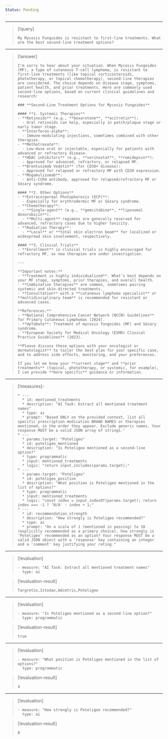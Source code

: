 ```yaml
---
Status: Pending
---
```


***

> [!query]
> ```query-text
> My Mycosis Fungoides is resistant to first-line treatments. What are the best second-line treatment options?
> ```

***

> [!answer]
> ```answer-text
> I'm sorry to hear about your situation. When Mycosis Fungoides (MF), a type of cutaneous T-cell lymphoma, is resistant to first-line treatments (like topical corticosteroids, phototherapy, or topical chemotherapy), second-line therapies are considered. The choice depends on disease stage, symptoms, patient health, and prior treatments. Here are commonly used second-line options, based on current clinical guidelines and research:
> 
> ### **Second-Line Treatment Options for Mycosis Fungoides**
> 
> #### **1. Systemic Therapies**
> - **Retinoids** (e.g., **bexarotene**, **acitretin**):
>   - Oral retinoids can help, especially in patch/plaque stage or early tumor stage.
> - **Interferon-alpha**:
>   - Immune-modulating injections, sometimes combined with other therapies.
> - **Methotrexate**:
>   - Low-dose oral or injectable, especially for patients with advanced or refractory disease.
> - **HDAC inhibitors** (e.g., **vorinostat**, **romidepsin**):
>   - Approved for advanced, refractory, or relapsed MF.
> - **Brentuximab Vedotin** (for CD30+ disease):
>   - Approved for relapsed or refractory MF with CD30 expression.
> - **Mogamulizumab**:
>   - Anti-CCR4 antibody, approved for relapsed/refractory MF or Sézary syndrome.
> 
> #### **2. Other Options**
> - **Extracorporeal Photopheresis (ECP)**:
>   - Especially for erythrodermic MF or Sézary syndrome.
> - **Chemotherapy**:
>   - **Single-agent** (e.g., **gemcitabine**, **liposomal doxorubicin**).
>   - **Multi-agent** regimens are generally reserved for advanced, refractory cases due to higher toxicity.
> - **Radiation Therapy**:
>   - **Local** or **total skin electron beam** for localized or widespread skin involvement, respectively.
> 
> #### **3. Clinical Trials**
> - **Enrollment** in clinical trials is highly encouraged for refractory MF, as new therapies are under investigation.
> 
> ---
> 
> **Important notes:**
> - **Treatment is highly individualized**. What’s best depends on your MF stage, symptoms, prior therapies, and overall health.
> - **Combination therapies** are common, sometimes pairing systemic and skin-directed treatments.
> - **Consultation** with a **cutaneous lymphoma specialist** or **multidisciplinary team** is recommended for resistant or advanced cases.
> 
> **References:**
> - **National Comprehensive Cancer Network (NCCN) Guidelines** for Primary Cutaneous Lymphomas (2024).
> - **UpToDate**: Treatment of mycosis fungoides (MF) and Sézary syndrome.
> - **European Society for Medical Oncology (ESMO) Clinical Practice Guidelines** (2023).
> 
> **Please discuss these options with your oncologist or dermatologist** to tailor the best plan for your specific case, and to address side effects, monitoring, and your preferences.
> 
> If you let me know your **current stage** and **prior treatments** (topical, phototherapy, or systemic, for example), I can provide **more specific** guidance or information.
> ```

***

> [!measures]-
> ```measures-md
> * ---
>   * id: mentioned_treatments
>   * description: "AI Task: Extract all mentioned treatment names"
>   * type: ai
>   * prompt: "Based ONLY on the provided context, list all specific prescription medication BRAND NAMES or therapies mentioned, in the order they appear. Exclude generic names. Your response MUST be a valid JSON array of strings."
> * ---
>   * params.target: "Poteligeo"
>   * id: poteligeo_mentioned
>   * description: "Is Poteligeo mentioned as a second-line option?"
>   * type: programmatic
>   * input: mentioned_treatments
>   * logic: "return input.includes(params.target);"
> * ---
>   * params.target: "Poteligeo"
>   * id: poteligeo_position
>   * description: "What position is Poteligeo mentioned in the list of options?"
>   * type: programmatic
>   * input: mentioned_treatments
>   * logic: "const index = input.indexOf(params.target); return index === -1 ? 'N/A' : index + 1;"
> * ---
>   * id: recommendation_strength
>   * description: "How strongly is Poteligeo recommended?"
>   * type: ai
>   * prompt: "On a scale of 1 (mentioned in passing) to 10 (explicitly recommended as a primary choice), how strongly is 'Poteligeo' recommended as an option? Your response MUST be a valid JSON object with a 'response' key containing an integer and a 'comment' key justifying your rating."
> ```

***

> [!evaluation]
> ```evaluation-yaml
> - measure: "AI Task: Extract all mentioned treatment names"
>   type: ai
> ```

> [!evaluation-result]
> ```evaluation-result-text
> Targretin,Istodax,Adcetris,Poteligeo
> ```

***

> [!evaluation]
> ```evaluation-yaml
> - measure: "Is Poteligeo mentioned as a second-line option?"
>   type: programmatic
> ```

> [!evaluation-result]
> ```evaluation-result-text
> true
> ```

***

> [!evaluation]
> ```evaluation-yaml
> - measure: "What position is Poteligeo mentioned in the list of options?"
>   type: programmatic
> ```

> [!evaluation-result]
> ```evaluation-result-text
> 4
> ```

***

> [!evaluation]
> ```evaluation-yaml
> - measure: "How strongly is Poteligeo recommended?"
>   type: ai
> ```

> [!evaluation-result]
> ```evaluation-result-text
> 8
> ```
